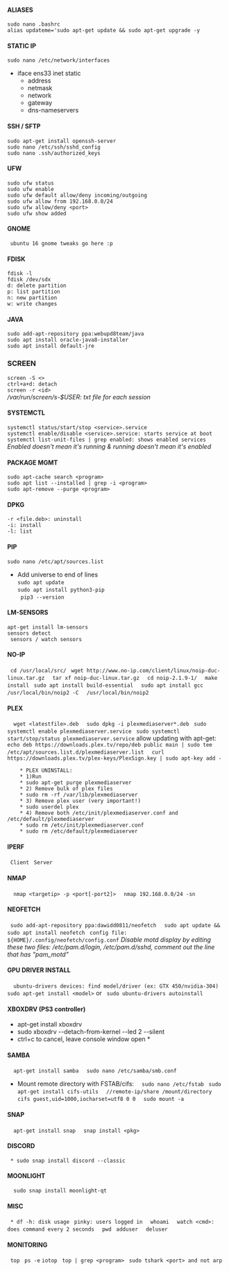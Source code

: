 #### ALIASES  
```sudo nano .bashrc```  
```alias updateme='sudo apt-get update && sudo apt-get upgrade -y```  
#### STATIC IP
```sudo nano /etc/network/interfaces```
* iface ens33 inet static
    * address
    * netmask 
    * network
    * gateway 
    * dns-nameservers 

#### SSH / SFTP
```sudo apt-get install openssh-server```  
```sudo nano /etc/ssh/sshd_config```  
```sudo nano .ssh/authorized_keys```  

#### UFW
```sudo ufw status```  
```sudo ufw enable```  
```sudo ufw default allow/deny incoming/outgoing```  
```sudo ufw allow from 192.168.0.0/24```  
```sudo ufw allow/deny <port>```  
```sudo ufw show added```  

#### GNOME
``` ubuntu 16 gnome tweaks go here :p```
#### FDISK  
```fdisk -l```  
```fdisk /dev/sdx```  
```d: delete partition```  
```p: list partition```  
```n: new partition```  
```w: write changes```  

#### JAVA  
```sudo add-apt-repository ppa:webupd8team/java```  
```sudo apt install oracle-java8-installer```  
```sudo apt install default-jre```  

### SCREEN  
```screen -S <>```  
```ctrl+a+d: detach```  
```screen -r <id>```  
*/var/run/screen/s-$USER: txt file for each session*  

#### SYSTEMCTL  
```systemctl status/start/stop <service>.service```  
```systemctl enable/disable <service>.service: starts service at boot```  
```systemctl list-unit-files | grep enabled: shows enabled services```  
*Enabled doesn't mean it's running & running doesn't mean it's enabled*  

#### PACKAGE MGMT  
```sudo apt-cache search <program>```  
```sudo apt list --installed | grep -i <program>```  
```sudo apt-remove --purge <program>```  

#### DPKG  
```-r <file.deb>: uninstall```  
```-i: install```  
```-l: list```  

#### PIP
```sudo nano /etc/apt/sources.list```  
   * Add universe to end of lines  
```sudo apt update ```  
```sudo apt install python3-pip```  
``` pip3 --version```  

#### LM-SENSORS  
```apt-get install lm-sensors```  
```sensors detect```  
``` sensors / watch sensors```  

#### NO-IP
``` cd /usr/local/src/``` 
``` wget http://www.no-ip.com/client/linux/noip-duc-linux.tar.gz``` 
```  tar xf noip-duc-linux.tar.gz``` 
```  cd noip-2.1.9-1/``` 
```  make install``` 
``` sudo apt install build-essential``` 
```  sudo apt install gcc``` 
```  /usr/local/bin/noip2 -C``` 
```  /usr/local/bin/noip2``` 

#### PLEX
```  wget <latestfile>.deb``` 
```  sudo dpkg -i plexmediaserver*.deb``` 
``` sudo systemctl enable plexmediaserver.service``` 
``` sudo systemctl start/stop/status plexmediaserver.service``` 
allow updating with apt-get:
```  echo deb https://downloads.plex.tv/repo/deb public main | sudo tee /etc/apt/sources.list.d/plexmediaserver.list``` 
```  curl https://downloads.plex.tv/plex-keys/PlexSign.key | sudo apt-key add -``` 
``` 
    * PLEX UNINSTALL:
    * 1)Run 
    * sudo apt-get purge plexmediaserver
    * 2) Remove bulk of plex files
    * sudo rm -rf /var/lib/plexmediaserver
    * 3) Remove plex user (very important!)
    * sudo userdel plex
    * 4) Remove both /etc/init/plexmediaserver.conf and /etc/default/plexmediaserver
    * sudo rm /etc/init/plexmediaserver.conf
    * sudo rm /etc/default/plexmediaserver
``` 
#### IPERF
``` Client``` 
``` Server``` 
#### NMAP
```  nmap <targetip> -p <port[-port2]>``` 
```  nmap 192.168.0.0/24 -sn``` 

#### NEOFETCH
``` sudo add-apt-repository ppa:dawidd0811/neofetch``` 
```  sudo apt update && sudo apt install neofetch``` 
``` config file: ${HOME}/.config/neofetch/config.conf``` 
*Disable motd display by editing these two files: /etc/pam.d/login, /etc/pam.d/sshd, comment out the line that has "pam_motd"* 

#### GPU DRIVER INSTALL
```  ubuntu-drivers devices: find model/driver (ex: GTX 450/nvidia-304)``` 
```  sudo apt-get install <model>``` 
or
``` sudo ubuntu-drivers autoinstall``` 

#### XBOXDRV (PS3 controller)
* apt-get install xboxdrv
* sudo xboxdrv --detach-from-kernel --led 2 --silent
* ctrl+c to cancel, leave console window open * 

#### SAMBA
```  apt-get install samba``` 
```  sudo nano /etc/samba/smb.conf``` 
* Mount remote directory with FSTAB/cifs:
    ```  sudo nano /etc/fstab``` 
    ``` sudo apt-get install cifs-utils``` 
    ```  //remote-ip/share /mount/directory cifs guest,uid=1000,iocharset=utf8 0 0``` 
    ```  sudo mount -a``` 

#### SNAP
```  apt-get install snap``` 
```  snap install <pkg>``` 

#### DISCORD
``` * sudo snap install discord --classic``` 

#### MOONLIGHT
```  sudo snap install moonlight-qt``` 

#### MISC
``` * df -h: disk usage``` 
``` pinky: users logged in``` 
```  whoami``` 
```  watch <cmd>: does command every 2 seconds``` 
```  pwd``` 
``` adduser``` 
```  deluser``` 

#### MONITORING
``` top```
``` ps -e```
```iotop```
``` top | grep <program>```
``` sudo tshark <port> and not arp```
